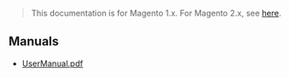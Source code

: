 <blockquote class="important">This documentation is for Magento 1.x. For Magento 2.x, see <a href="https://docs.nickolasburr.com/magento/extensions/2.x/croncloudfunctions/latest/">here</a>.</blockquote>

## Manuals

- [UserManual.pdf](https://docs.nickolasburr.com/magento/extensions/1.x/croncloudfunctions/latest/manuals/UserManual.pdf)
